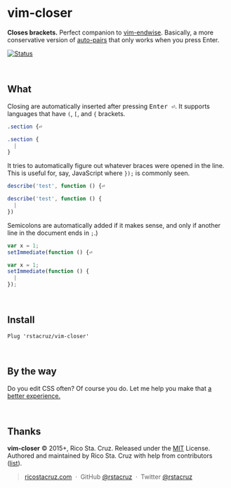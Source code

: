 # vim-closer

**Closes brackets.** Perfect companion to [vim-endwise]. Basically, a more conservative version of [auto-pairs] that only works when you press Enter.

[![Status](http://img.shields.io/travis/rstacruz/vim-closer/master.svg)](https://travis-ci.org/rstacruz/vim-closer/ "See test builds")

[auto-pairs]: https://github.com/jiangmiao/auto-pairs
[vim-endwise]: https://github.com/tpope/vim-endwise

<br>

## What

Closing are automatically inserted after pressing <kbd>Enter ⏎</kbd>. It supports languages that have `(`, `[`, and `{` brackets.

```css
.section {⏎
```

```css
.section {
  |
}
```

It tries to automatically figure out whatever braces were opened in the line. This is useful for, say, JavaScript where `});` is commonly seen.

```js
describe('test', function () {⏎
```

```js
describe('test', function () {
  |
})
```

Semicolons are automatically added if it makes sense, and only if another line in the document ends in `;`.)

```js
var x = 1;
setImmediate(function () {⏎
```

```js
var x = 1;
setImmediate(function () {
  |
});
```

<br>

## Install

```vim
Plug 'rstacruz/vim-closer'
```

<br>

## By the way

Do you edit CSS often? Of course you do. Let me help you make that [a better experience.](http://ricostacruz.com/vim-hyperstyle/)

<br>

## Thanks

**vim-closer** © 2015+, Rico Sta. Cruz. Released under the [MIT] License.<br>
Authored and maintained by Rico Sta. Cruz with help from contributors ([list][contributors]).

> [ricostacruz.com](http://ricostacruz.com) &nbsp;&middot;&nbsp;
> GitHub [@rstacruz](https://github.com/rstacruz) &nbsp;&middot;&nbsp;
> Twitter [@rstacruz](https://twitter.com/rstacruz)

[MIT]: http://mit-license.org/
[contributors]: http://github.com/rstacruz/vim-closer/contributors
